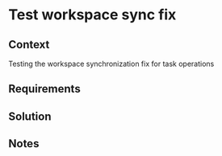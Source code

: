 # Test workspace sync fix

## Context

Testing the workspace synchronization fix for task operations

## Requirements

## Solution

## Notes
